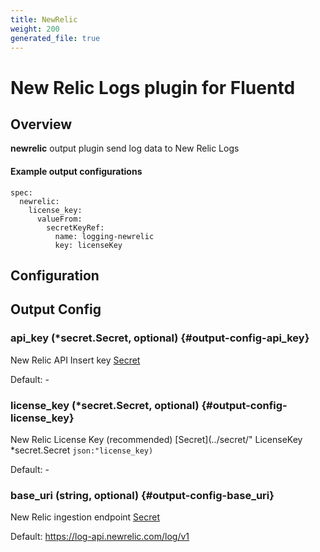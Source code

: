 ```yaml
---
title: NewRelic
weight: 200
generated_file: true
---
```


# New Relic Logs plugin for Fluentd
## Overview
**newrelic** output plugin send log data to New Relic Logs

 #### Example output configurations
 ```
 spec:
   newrelic:
     license_key:
       valueFrom:
         secretKeyRef:
           name: logging-newrelic
           key: licenseKey
 ```

## Configuration
## Output Config

### api_key (*secret.Secret, optional) {#output-config-api_key}

New Relic API Insert key [Secret](../secret/) 

Default: -

### license_key (*secret.Secret, optional) {#output-config-license_key}

New Relic License Key (recommended) [Secret](../secret/" LicenseKey *secret.Secret `json:"license_key)` 

Default: -

### base_uri (string, optional) {#output-config-base_uri}

New Relic ingestion endpoint [Secret](../secret/) 

Default: https://log-api.newrelic.com/log/v1


